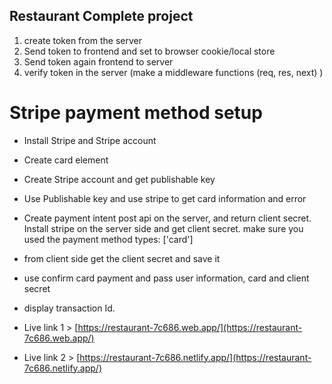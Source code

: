
## Restaurant Complete project 

1. create token from the server
2. Send token to frontend and set to browser cookie/local store
3. Send token again frontend to server
4. verify token in the server (make a middleware functions (req, res, next) )
 

# Stripe payment method setup 
- Install Stripe and Stripe account
- Create card element
- Create Stripe account and get publishable key 
- Use Publishable key and use stripe to get card information and error

- Create payment intent post api on the server, and return client secret. Install stripe on the server side and get client secret. make sure you used the payment method types: ['card']
- from client side get the client secret and save it
- use confirm card payment and pass user information, card and client secret
- display transaction Id.


- Live link 1 > [https://restaurant-7c686.web.app/](https://restaurant-7c686.web.app/)
- Live link 2 > [https://restaurant-7c686.netlify.app/](https://restaurant-7c686.netlify.app/)


